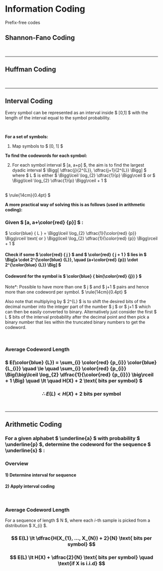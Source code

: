 # Information Coding

Prefix-free codes


## Shannon-Fano Coding




</br><hr>
## Huffman Coding




</br><hr>
## Interval Coding

Every symbol can be represented as an interval inside $ [0,1] $ with the length of the interval equal to the symbol probability.

</br>

**For a set of symbols:**
1) Map symbols to $ [0, 1] $

**To find the codewords for each symbol:**

2) For each symbol interval $ [a, a+p] $, the aim is to find the largest dyadic interval $ \Bigg[ \dfrac{j}{2^{L}}, \dfrac{j+1}{2^{L}} \Bigg] $ where $ L $ is either $ \Bigg\lceil \log_{2} \dfrac{1}{p} \Bigg\rceil $ or $ \Bigg\lceil \log_{2} \dfrac{1}{p} \Bigg\rceil + 1 $

</br>
$ \rule{14cm}{0.4pt} $

**A more practical way of solving this is as follows (used in arithmetic coding):**

### Given $ [a, a+\color{red} {p}] $ :

$ \color{blue} { L } = \Bigg\lceil \log_{2} \dfrac{1}{\color{red} {p}} \Bigg\rceil \text{ or } \Bigg\lceil \log_{2} \dfrac{1}{\color{red} {p}} \Bigg\rceil + 1 $

#### Check if some $ \color{red} { j } $ and $ \color{red} { j + 1 } $ lies in $ \Big[a \cdot 2^{\color{blue} {L}}, \quad (a+\color{red} {p}) \cdot 2^{\color{blue} {L}} \Big] $

#### Codeword for the symbol is $ \color{blue} { bin(\color{red} {j}) } $

Note*: Possible to have more than one $ j $ and $ j+1 $ pairs and hence more than one codeword per symbol.
$ \rule{14cm}{0.4pt} $

Also note that multiplying by $ 2^{L} $ is to shift the desired bits of the decimal number into the integer part of the number $ j $ or $ j+1 $  which can then be easily converted to binary. Alternatively just consider the first $ L $ bits of the interval probability after the decimal point and then pick a binary number that lies within the truncated binary numbers to get the codeword.
 
</br>

### Average Codeword Length
### $ E(\color{blue} {L}) = \sum_{i} \color{red} {p_{i}} \color{blue} {L_{i}} \quad \le \quad \sum_{i} \color{red} {p_{i}} \Big(\big\lceil \log_{2} \dfrac{1}{\color{red} {p_{i}}} \big\rceil + 1 \Big) \quad \lt \quad H(X) + 2 \text{ bits per symbol} $
### $$ \therefore E(L) \lt H(X) + 2 \text{ bits per symbol} $$


</br><hr>

## Arithmetic Coding

### For a given alphabet $ \underline{a} $ with probability $ \underline{p} $, determine the codeword for the sequence $ \underline{s} $ :

### Overview
#### 1) Determine interval for sequence
#### 2) Apply interval coding



</br>

### Average Codeword Length
For a sequence of length $ N $, where each $i$-th sample is picked from a distribution $ X_{i} $.

### $$ E(L) \lt \dfrac{H(X_{1}, ..., X_{N}) + 2}{N} \text{ bits per symbol} $$
### $$ E(L) \lt H(X) + \dfrac{2}{N} \text{ bits per symbol} \quad \text{if X is i.i.d} $$





